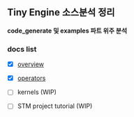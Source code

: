 ## Tiny Engine 소스분석 정리

**code_generate 및 examples 파트 위주 분석**


### docs list
- [x] [overview](https://github.com/gunjupark/tinyengine/blob/master/docs/overview.md)
- [x] [operators](https://github.com/gunjupark/tinyengine/blob/master/docs/operators.md)
- [ ] kernels (WIP)
- [ ] STM project tutorial (WIP)


